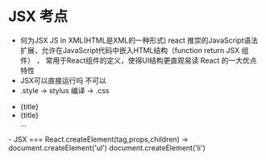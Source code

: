 # JSX 考点
- 何为JSX
    JS in XML(HTML是XML的一种形式)
    react 推崇的JavaScript语法扩展，允许在JavaScript代码中嵌入HTML结构（function return JSX 组件） ，
    常用于React组件的定义，使得UI结构更直观易读
    React 的一大优点特性
- JSX可以直接运行吗
    不可以
- .style -> stylus 编译 -> .css
<ul>
  <li key={todo.id}>
    {title}
  </li>
  <li key={todo.id}>
    {title}
  </li>
  ...
</ul>
- JSX === React.createElement(tag,props,children) -> 
    document.createElement('ul')
        document.createElement('li')